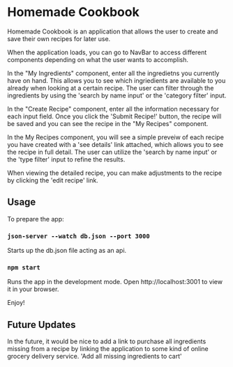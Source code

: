 # Homemade Cookbook

Homemade Cookbook is an application that allows the user to create and save their own recipes for later use.

When the application loads, you can go to NavBar to access different components depending on what the user wants to accomplish.

In the "My Ingredients" component, enter all the ingredietns you currently have on hand. This allows you to see which ingriedients are available to you already when looking at a certain recipe. The user can filter through the ingredients by using the 'search by name input' or the 'category filter' input.

In the "Create Recipe" component, enter all the information necessary for each input field.  Once you click the 'Submit Recipe!' button, the recipe will be saved and you can see the recipe in the "My Recipes" component.

In the My Recipes component, you will see a simple preveiw of each recipe you have created with a 'see details' link attached, which allows you to see the recipe in full detail. The user can utilize the 'search by name input' or the 'type filter' input to refine the results.

When viewing the detailed recipe, you can make adjustments to the recipe by clicking the 'edit recipe' link.

## Usage

To prepare the app:

### `json-server --watch db.json --port 3000`

Starts up the db.json file acting as an api.

### `npm start`

Runs the app in the development mode.
Open http://localhost:3001 to view it in your browser.

Enjoy!


## Future Updates

In the future, it would be nice to add a link to purchase all ingredients missing from a recipe by linking the application to some kind of online grocery delivery service.  'Add all missing ingredients to cart' 
